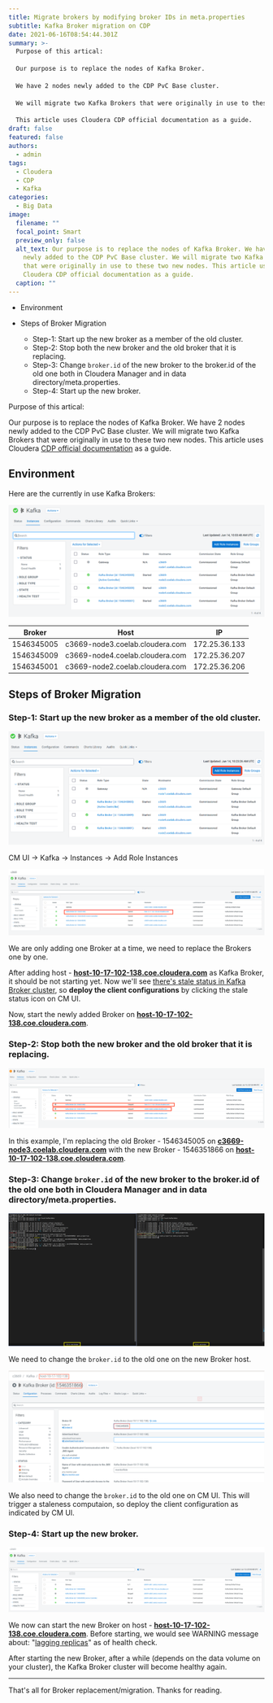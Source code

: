 ```yaml
---
title: Migrate brokers by modifying broker IDs in meta.properties
subtitle: Kafka Broker migration on CDP
date: 2021-06-16T08:54:44.301Z
summary: >-
  Purpose of this artical: 

  Our purpose is to replace the nodes of Kafka Broker.

  We have 2 nodes newly added to the CDP PvC Base cluster.

  We will migrate two Kafka Brokers that were originally in use to these two new nodes.

  This article uses Cloudera CDP official documentation as a guide.
draft: false
featured: false
authors:
  - admin
tags:
  - Cloudera
  - CDP
  - Kafka
categories:
  - Big Data
image:
  filename: ""
  focal_point: Smart
  preview_only: false
  alt_text: Our purpose is to replace the nodes of Kafka Broker. We have 2 nodes
    newly added to the CDP PvC Base cluster. We will migrate two Kafka Brokers
    that were originally in use to these two new nodes. This article uses
    Cloudera CDP official documentation as a guide.
  caption: ""
---
```

<!-- MarkdownTOC -->

* Environment
* Steps of Broker Migration

  * Step-1: Start up the new broker as a member of the old cluster.
  * Step-2: Stop both the new broker and the old broker that it is replacing.
  * Step-3: Change `broker.id` of the new broker to the broker.id of the old one both in Cloudera Manager and in data directory/meta.properties.
  * Step-4: Start up the new broker.

<!-- /MarkdownTOC -->

Purpose of this artical:

Our purpose is to replace the nodes of Kafka Broker.
We have 2 nodes newly added to the CDP PvC Base cluster.
We will migrate two Kafka Brokers that were originally in use to these two new nodes.
This article uses Cloudera [CDP official documentation](https://docs.cloudera.com/cdp-private-cloud-base/7.1.6/kafka-managing/topics/kafka-manage-migration-idmod.html) as a guide.

## Environment

Here are the currently in use Kafka Brokers:

![Original Kafka Brokers](kafka_brokers_original.png)

| Broker     | Host                            | IP            |
| ---------- | ------------------------------- | ------------- |
| 1546345005 | c3669-node3.coelab.cloudera.com | 172.25.36.133 |
| 1546345009 | c3669-node4.coelab.cloudera.com | 172.25.36.207 |
| 1546345001 | c3669-node2.coelab.cloudera.com | 172.25.36.206 |

## Steps of Broker Migration

### Step-1: Start up the new broker as a member of the old cluster.

![Add a new Broker](kafka_add_broker-1.png)

CM UI -> Kafka -> Instances -> Add Role Instances

![host-10-17-102-138.coe.cloudera.com is the new Broker](kafka_add_broker-2.png)

We are only adding one Broker at a time, we need to replace the Brokers one by one.

After adding host - <ins>**host-10-17-102-138.coe.cloudera.com**</ins> as Kafka Broker, it should be not starting yet.
Now we'll see <ins>there's stale status in Kafka Broker cluster</ins>, so **deploy the client configurations** by clicking the stale status icon on CM UI.

Now, start the newly added Broker on <ins>**host-10-17-102-138.coe.cloudera.com**</ins>.

### Step-2: Stop both the new broker and the old broker that it is replacing.

![Stop both the old and new Brokers](kafka_stop_new_and_old_broker-1.png)

In this example, I'm replacing the old Broker - 1546345005 on <ins>**c3669-node3.coelab.cloudera.com**</ins> with the new Broker - 1546351866 on <ins>**host-10-17-102-138.coe.cloudera.com**</ins>.

### Step-3: Change `broker.id` of the new broker to the broker.id of the old one both in Cloudera Manager and in data directory/meta.properties.

![Changing the broker.id to old one on the new Broker host](kafka_change_brokerid-1.png)

We need to change the `broker.id` to the old one on the new Broker host.

![Changing the broker.id to old one on CM UI](kafka_change_brokerid-2.png)

We also need to change the `broker.id` to the old one on CM UI.
This will trigger a staleness computaion, so deploy the client configuration as indicated by CM UI.

### Step-4: Start up the new broker.

![Start the new Broker via CM UI](kafka_start_new_broker-1.png)

We now can start the new Broker on host - <ins>**host-10-17-102-138.coe.cloudera.com**</ins>. Before starting, we would see WARNING message about: "<ins>lagging replicas</ins>" as of health check.

After starting the new Broker, after a while (depends on the data volume on your cluster), the Kafka Broker cluster will become healthy again.

---



That's all for Broker replacement/migration.
Thanks for reading.
